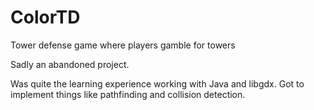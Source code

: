 ColorTD
=======

Tower defense game where players gamble for towers

Sadly an abandoned project. 

Was quite the learning experience working with Java and libgdx. 
Got to implement things like pathfinding and collision detection. 
